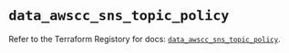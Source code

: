 # `data_awscc_sns_topic_policy`

Refer to the Terraform Registory for docs: [`data_awscc_sns_topic_policy`](https://registry.terraform.io/providers/hashicorp/awscc/0.70.0/docs/data-sources/sns_topic_policy).
